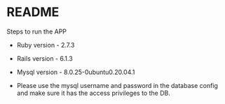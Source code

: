 # README

Steps to run the APP

* Ruby version - 2.7.3
* Rails version - 6.1.3
* Mysql version - 8.0.25-0ubuntu0.20.04.1

* Please use the mysql username and password in the database config and make sure it has the access privileges to the DB.
